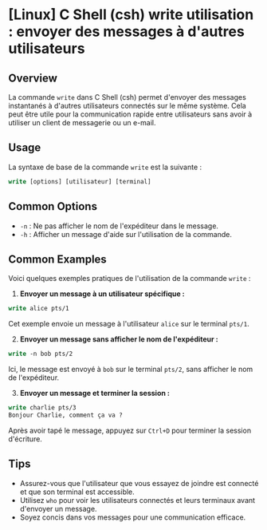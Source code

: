 # [Linux] C Shell (csh) write utilisation : envoyer des messages à d'autres utilisateurs

## Overview
La commande `write` dans C Shell (csh) permet d'envoyer des messages instantanés à d'autres utilisateurs connectés sur le même système. Cela peut être utile pour la communication rapide entre utilisateurs sans avoir à utiliser un client de messagerie ou un e-mail.

## Usage
La syntaxe de base de la commande `write` est la suivante :

```csh
write [options] [utilisateur] [terminal]
```

## Common Options
- `-n` : Ne pas afficher le nom de l'expéditeur dans le message.
- `-h` : Afficher un message d'aide sur l'utilisation de la commande.

## Common Examples
Voici quelques exemples pratiques de l'utilisation de la commande `write` :

1. **Envoyer un message à un utilisateur spécifique :**

```csh
write alice pts/1
```
Cet exemple envoie un message à l'utilisateur `alice` sur le terminal `pts/1`.

2. **Envoyer un message sans afficher le nom de l'expéditeur :**

```csh
write -n bob pts/2
```
Ici, le message est envoyé à `bob` sur le terminal `pts/2`, sans afficher le nom de l'expéditeur.

3. **Envoyer un message et terminer la session :**

```csh
write charlie pts/3
Bonjour Charlie, comment ça va ?
```
Après avoir tapé le message, appuyez sur `Ctrl+D` pour terminer la session d'écriture.

## Tips
- Assurez-vous que l'utilisateur que vous essayez de joindre est connecté et que son terminal est accessible.
- Utilisez `who` pour voir les utilisateurs connectés et leurs terminaux avant d'envoyer un message.
- Soyez concis dans vos messages pour une communication efficace.